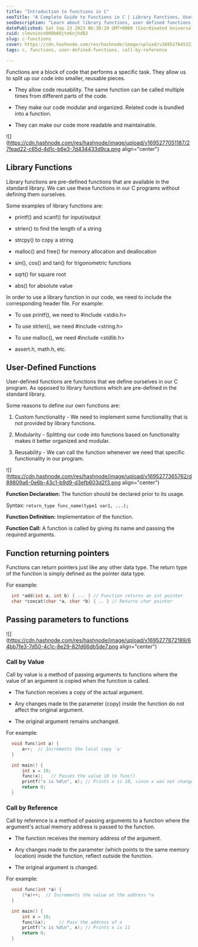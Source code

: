 ```yaml
---
title: "Introduction to functions in C"
seoTitle: "A Complete Guide to Functions in C | Library Functions, User Defined F"
seoDescription: "Learn about library functions, user defined functions, function parameters, return values, call by value and call by reference in C."
datePublished: Sat Sep 23 2023 06:30:10 GMT+0000 (Coordinated Universal Time)
cuid: clmvnincn000b08jte6njhd82
slug: c-functions
cover: https://cdn.hashnode.com/res/hashnode/image/upload/v1695278453239/aa27bf50-8356-47a3-a7e6-1eef5cad0e5d.png
tags: c, functions, user-defined-functions, call-by-reference

---
```


Functions are a block of code that performs a specific task. They allow us to split up our code into smaller, reusable pieces.

* They allow code reusability. The same function can be called multiple times from different parts of the code.
    
* They make our code modular and organized. Related code is bundled into a function.
    
* They can make our code more readable and maintainable.
    

![](https://cdn.hashnode.com/res/hashnode/image/upload/v1695277051187/27fead22-c65d-4d1c-b6e3-7d434433d9ca.png align="center")

## Library Functions

Library functions are pre-defined functions that are available in the standard library. We can use these functions in our C programs without defining them ourselves.

Some examples of library functions are:

* printf() and scanf() for input/output
    
* strlen() to find the length of a string
    
* strcpy() to copy a string
    
* malloc() and free() for memory allocation and deallocation
    
* sin(), cos() and tan() for trigonometric functions
    
* sqrt() for square root
    
* abs() for absolute value
    

In order to use a library function in our code, we need to include the corresponding header file. For example:

* To use printf(), we need to #include &lt;stdio.h&gt;
    
* To use strlen(), we need #include &lt;string.h&gt;
    
* To use malloc(), we need #include &lt;stdlib.h&gt;
    
* assert.h, math.h, etc.
    

## User-Defined Functions

User-defined functions are functions that we define ourselves in our C program. As opposed to library functions which are pre-defined in the standard library.

Some reasons to define our own functions are:

1. Custom functionality - We need to implement some functionality that is not provided by library functions.
    
2. Modularity - Splitting our code into functions based on functionality makes it better organized and modular.
    
3. Reusability - We can call the function whenever we need that specific functionality in our program.
    

![](https://cdn.hashnode.com/res/hashnode/image/upload/v1695277365762/d89809a6-0e6b-43c1-b9d9-d3efb603d2f3.png align="center")

**Function Declaration:** The function should be declared prior to its usage.

Syntax: `return_type func_name(type1 var1, ...);`

**Function Definition:** Implementation of the function.

**Function Call:** A function is called by giving its name and passing the required arguments.

## Function returning pointers

Functions can return pointers just like any other data type. The return type of the function is simply defined as the pointer data type.

For example:

```c
  int *add(int a, int b) { ... } // Function returns an int pointer
  char *concat(char *a, char *b) { .. } // Returns char pointer
```

## Passing parameters to functions

![](https://cdn.hashnode.com/res/hashnode/image/upload/v1695277872189/64bb7fe3-7d50-4c1c-8e29-82fd66db5de7.png align="center")

### Call by Value

Call by value is a method of passing arguments to functions where the value of an argument is copied when the function is called.

* The function receives a copy of the actual argument.
    
* Any changes made to the parameter (copy) inside the function do not affect the original argument.
    
* The original argument remains unchanged.
    

For example:

```c
  void func(int a) {
      a++;  // Increments the local copy 'a'
  }

  int main() {
      int x = 10; 
      func(x);   // Passes the value 10 to func()
      printf("x is %d\n", x); // Prints x is 10, since x was not changed
      return 0;
  }
```

### Call by Reference

Call by reference is a method of passing arguments to a function where the argument's actual memory address is passed to the function.

* The function receives the memory address of the argument.
    
* Any changes made to the parameter (which points to the same memory location) inside the function, reflect outside the function.
    
* The original argument is changed.
    

For example:

```c
  void func(int *a) {
      (*a)++;  // Increments the value at the address *a
  }

  int main() {
      int x = 10;
      func(&x);     // Pass the address of x
      printf("x is %d\n", x); // Prints x is 11
      return 0;
  }
```